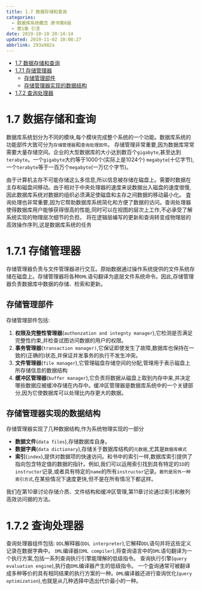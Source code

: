 ```yaml
---
title: 1.7 数据存储和查询
categories: 
  - 数据库系统概念 原书第6版
  - 第1章 引言
date: 2019-10-10 20:14:14
updated: 2019-11-02 10:08:27
abbrlink: 293a982a
---
```

- [1.7 数据存储和查询](/ReadingNotes/293a982a/#1-7-数据存储和查询)
- [1.7.1 存储管理器](/ReadingNotes/293a982a/#1-7-1-存储管理器)
    - [存储管理部件](/ReadingNotes/293a982a/#存储管理部件)
    - [存储管理器实现的数据结构](/ReadingNotes/293a982a/#存储管理器实现的数据结构)
- [1.7.2 查询处理器](/ReadingNotes/293a982a/#1-7-2-查询处理器)

<!--more-->
<script src="https://cdn.bootcss.com/jquery/3.4.0/jquery.slim.min.js"></script>
<script>$(document).ready(function () {$(".post-body > ul:nth-child(1)").hide();});</script>

<!--end-->
<!--SSTStart-->
# 1.7 数据存储和查询 #
数据库系统划分为不同的模块,每个模块完成整个系统的一个功能。数据库系统的功能部件大致可分为`存储管理器`和`查询处理部件`。
存储管理非常重要,因为数据库常常需要大量存储空间。企业的大型数据库的大小达到数百个`gigabyte`,甚至达到`terabyte`。一个`gigabyte`大约等于1000个(实际上是1024个) `megabyte`(十亿字节),一个`terabyte`等于一百万个`megabyte`(一万亿个字节)。

由于计算机主存不可能存储这么多信息,所以信息被存储在磁盘上。需要时数据在主存和磁盘间移动。由于相对于中央处理器的速度来说数据出入磁盘的速度很慢,因此数据库系统对数据的组织必须满足使磁盘和主存之间数据的移动最小化。
査询处理也非常重要,因为它帮助数据库系统简化和方便了数据的访问。查询处理器使得数据库用户能够获得很高的性能,同时可以在视图的层次上工作,不必承受了解系统实现的物理层次细节的负担。
将在逻辑层编写的更新和查询转变成物理层的高效操作序列,这是数据库系统的任务
# 1.7.1 存储管理器 #
存储管理器负责与文件管理器进行交互。原始数据通过操作系统提供的文件系统存储在磁盘上。存储管理器将各种`DML`语句翻译为底层文件系统命令。因此,存储管理器负责数据库中数据的存储、检索和更新。
## 存储管理部件 ##
存储管理部件包括:
1. **权限及完整性管理器**(`authonzation and integnty manager`),它检测是否满足完整性约束,并检查试图访问数据的用户的权限。
2. **事务管理器**(`transaction manager)`,它保证即使发生了故障,数据库也保持在一致的(正确的)状态,并保证并发事务的执行不发生冲突。
3. **文件管理器**(`file manager`),它管理磁盘存储空间的分配,管理用于表示磁盘上所存储信息的数据结构
4. **缓冲区管理器**(`buffer manager`),它负责将数据从磁盘上取到内存中来,并决定哪些数据应被缓冲存储在内存中。缓冲区管理器是数据库系统中的一个关键部分,因为它使数据库可以处理比内存更大的数据。

## 存储管理器实现的数据结构 ##
存储管理器实现了几种数据结构,作为系统物理实现的一部分
- **数据文件**(`data files`),存储数据库自身。
- **数据字典**(`data dictionary`),存储关于数据库结构的`元数据`,尤其是`数据库模式`
- **索引**(`index`),提供对数据项的快速访问。和书中的索引一样,数据库索引提供了指向包含特定值的数据的指针。例如,我们可以运用索引找到具有特定的`ID`的`instructor`记录,或者具有特定的`name`的所有`instructor`记录。`散列是另外一种索引方式`,在某些情况下速度更快,但不是在所有情况下都这样。

我们在第10章讨论存储介质、文件结构和缓冲区管理,第11章讨论通过索引和散列高效访问据的方法。
# 1.7.2 查询处理器 #
查询处理器组件包括:
`DDL`解释器(`DDL interpreter`),它解释`DDL`语句并将这些定义记录在数据字典中。
`DML`编译器(`DML compiler`),将查询语言中的`DML`语句翻译为一个执行方案,包括一系列查询执行引擎能理解的低级指令。
查询执行引擎(`query evaluation engine`),执行由`DML`编译器产生的低级指令。
一个査询通常可被翻译成多种等价的具有相同结果的执行方案的一种。`DML`编译器还进行查询优化(`query optimization`),也就是从几种选择中选出代价最小的一种。

<!--SSTStop-->

